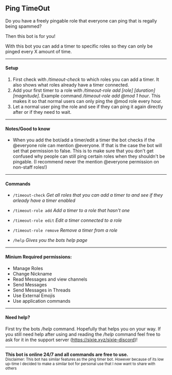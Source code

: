 ## Ping TimeOut

Do you have a freely pingable role that everyone can ping that is regally being spammed?

Then this bot is for you!

With this bot you can add a timer to specific roles so they can only be pinged every X amount of time.

---

#### Setup
1. First check with _/timeout-check_ to which roles you can add a timer. It also shows what roles already have a timer connected.
2. Add your first timer to a role with _/timeout-role add [role] [duration] [magnitude]_. Example command _/timeout-role add @mod 1 hour_. This makes it so that normal users can only ping the @mod role every hour.
3. Let a normal user ping the role and see if they can ping it again directly after or if they need to wait.

---
#### Notes/Good to know
- When you add the bot/add a timer/edit a timer the bot checks if the @everyone role can mention @everyone. If that is the case the bot will set that permission to false. This is to make sure that you don't get confused why people can still ping certain roles when they shouldn't be pingable. (I recommend never the mention @everyone permission on non-staff roles!)

---

#### Commands
- `/timeout-check` *Get all roles that you can add a timer to and see if they arleady have a timer enabled*

- `/timeout-role add` *Add a timer to a role that hasn't one*
- `/timeout-role edit` *Edit a timer connected to a role*
- `/timeout-role remove` *Remove a timer from a role*

- `/help` *Gives you the bots help page*

---

#### Minium Required permissions:
- Manage Roles
- Change Nickname
- Read Messages and view channels
- Send Messages
- Send Messages in Threads
- Use External Emojis
- Use application commands

---

#### Need help?

First try the bots _/help_ command. Hopefully that helps you on your way.
If you still need help after using and reading the _/help_ command feel free to ask for it in the support server (https://sixie.xyz/sixie-discord)!

---

__This bot is online 24/7 and all commands are free to use.__
<br>
<sup>Disclaimer: This bot has similar features as the ping timer bot. However because of its low up-time I decided to make a similar bot for personal use that I now want to share with others </sup>